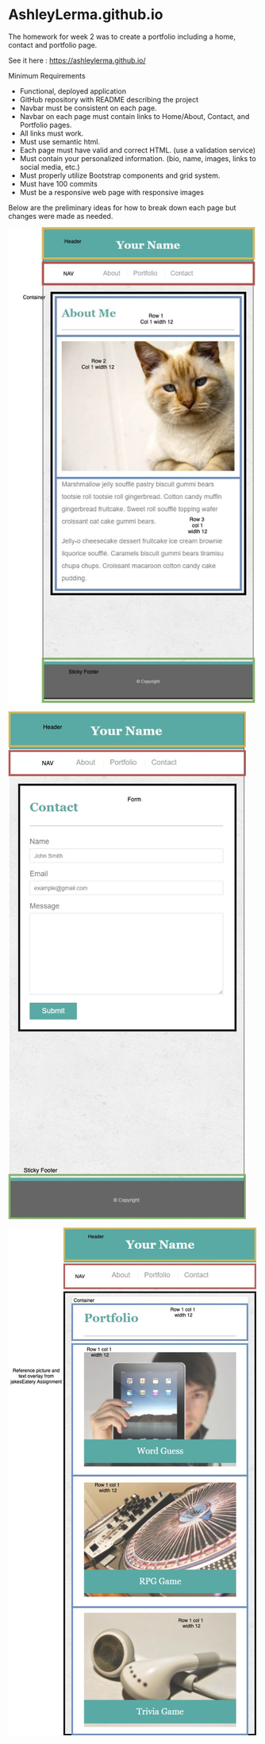 # AshleyLerma.github.io

The homework for week 2 was to create a portfolio including a home, contact and portfolio page.

See it here : https://ashleylerma.github.io/

Minimum Requirements

- Functional, deployed application
- GitHub repository with README describing the project
- Navbar must be consistent on each page.
- Navbar on each page must contain links to Home/About, Contact, and Portfolio pages.
- All links must work.
- Must use semantic html.
- Each page must have valid and correct HTML. (use a validation service)
- Must contain your personalized information. (bio, name, images, links to social media, etc.)
- Must properly utilize Bootstrap components and grid system.
- Must have 100 commits
- Must be a responsive web page with responsive images

Below are the preliminary ideas for how to break down each page but changes were made as needed.

![](assets/outlines/indexDiagram.jpg)

![](assets/outlines/contactDiagram.jpg)

![](assets/outlines/portfolioDiagram.jpg)

